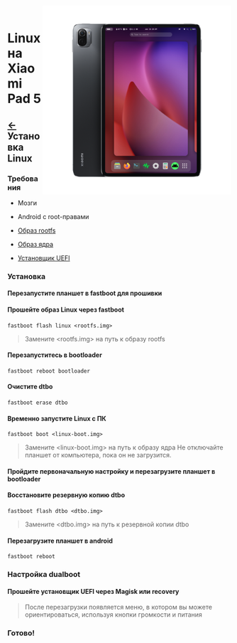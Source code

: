 ﻿﻿<img align="right" src="../../assets/nabu.png" width="425" alt="Linux Running On A Xiaomi Pad 5">

# Linux на Xiaomi Pad 5

## [←](prepare-ru.md) Установка Linux

### Требования
- Мозги

- Android с root-правами
  
- [Образ rootfs](./distros-ru.md)

- [Образ ядра](https://timoxa0.su/share/nabu/images/linux-6.1.10-nabu-gc033672c6f54.boot.img)

- [Установщик UEFI](https://timoxa0.su/share/nabu/uefi-installer-nabu.zip)

### Установка

#### Перезапустите планшет в fastboot для прошивки

#### Прошейте образ Linux через fastboot
```
fastboot flash linux <rootfs.img>
```
> Замените <rootfs.img> на путь к образу rootfs

#### Перезапуститесь в bootloader
```
fastboot reboot bootloader
```

#### Очистите dtbo
```
fastboot erase dtbo
```

#### Временно запустите Linux с ПК
```
fastboot boot <linux-boot.img>
```
> Замените <linux-boot.img> на путь к образу ядра
> Не отключайте планшет от компьютера, пока он не загрузится.

#### Пройдите первоначальную настройку и перезагрузите планшет в bootloader

#### Восстановите резервную копию dtbo
```
fastboot flash dtbo <dtbo.img>
```
> Замените <dtbo.img> на путь к резервной копии dtbo

#### Перезагрузите планшет в android
```
fastboot reboot
```

### Настройка dualboot

#### Прошейте установщик UEFI через Magisk или recovery
> После перезагрузки появляется меню, в котором вы можете ориентироваться, используя кнопки громкости и питания

### Готово!